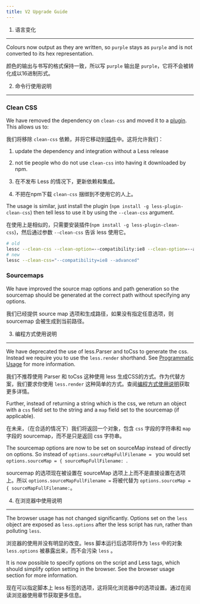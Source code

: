 ```yaml
---
title: V2 Upgrade Guide
---
```


1. 语言变化
----------------

Colours now output as they are written, so `purple` stays as `purple` and is not converted to its hex representation.

颜色的输出与书写的格式保持一致，所以写 `purple` 输出是 `purple`，它将不会被转化成以16进制形式。

2. 命令行使用说明
------------------

### Clean CSS

We have removed the dependency on `clean-css` and moved it to a [plugin](https://github.com/less/less-plugin-clean-css).
This allows us to:

我们将移除 `clean-css` 依赖，并将它移动到[插件](https://github.com/less/less-plugin-clean-css)中。这将允许我们：

1. update the dependency and integration without a Less release
2. not tie people who do not use `clean-css` into having it downloaded by npm.

1. 在不发布 Less 的情况下，更新依赖和集成。
1. 不把在npm下载 `clean-css` 捆绑到不使用它的人上。

The usage is similar, just install the plugin (`npm install -g less-plugin-clean-css`) then tell less to use it by using the
`--clean-css` argument.

在使用上是相似的，只需要安装插件(`npm install -g less-plugin-clean-css`)，然后通过参数 `--clean-css` 告诉 less 使用它。

```bash
# old
lessc --clean-css --clean-option=--compatibility:ie8 --clean-option=--advanced
# new
lessc --clean-css="--compatibility=ie8 --advanced"
```

### Sourcemaps

We have improved the source map options and path generation so the sourcemap should be generated at the correct path without specifying any options.

我们已经提供 source map 选项和生成路径，如果没有指定任意选项，则 sourcemap 会被生成到当前路径。

3. 编程方式使用说明
------------------

We have deprecated the use of less.Parser and toCss to generate the css. Instead we require you to use the `less.render` shorthand.
See [Programmatic Usage](#programmatic-usage) for more information.

我们不推荐使用 Parser 和 toCss 这种使用 less 生成CSS的方式。作为代替方案，我们要求你使用 `less.render` 这种简单的方式。查阅[编程方式使用说明](#programmatic-usage)获取更多详情。

Further, instead of returning a string which is the css, we return an object with a `css` field set to the string and a `map` field set to the sourcemap (if applicable).

在未来，（在合适的情况下）我们将返回一个对象，包含 `css` 字段的字符串和 `map` 字段的 sourcemap，而不是只是返回 css 字符串。

The sourcemap options are now to be set on sourceMap instead of directly on options. So instead of `options.sourceMapFullFilename = ` you would set `options.sourceMap = { sourceMapFullFilename: `.

sourcemap 的选项现在被设置在 sourceMap 选项上上而不是直接设置在选项上。所以 `options.sourceMapFullFilename =` 将被代替为 `options.sourceMap = { sourceMapFullFilename:`。

4. 在浏览器中使用说明
-------------

The browser usage has not changed significantly. Options set on the `less` object are exposed as `less.options` after the less script has run, rather than polluting `less`.

浏览器的使用并没有明显的改变。less 脚本运行后选项将作为 `less` 中的对象 `less.options` 被暴露出来，而不会污染 `less` 。

It is now possible to specify options on the script and Less tags, which should simplify option setting in the browser. See the browser usage section for more information.

现在可以指定脚本上 less 标签的选项，这将简化浏览器中的选项设置。通过在阅读浏览器使用章节获取更多信息。